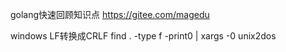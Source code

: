 golang快速回顾知识点
https://gitee.com/magedu

windows LF转换成CRLF
 find . -type f -print0 | xargs -0 unix2dos